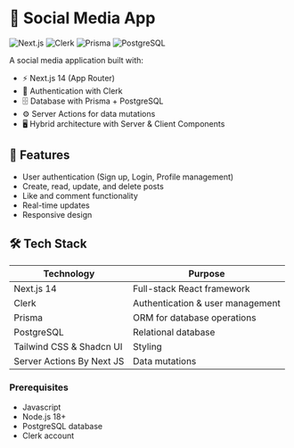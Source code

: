 # 📱 Social Media App

![Next.js](https://img.shields.io/badge/Next.js-000000?style=for-the-badge&logo=nextdotjs&logoColor=white)
![Clerk](https://img.shields.io/badge/Clerk-Auth-8A2BE2?style=for-the-badge)
![Prisma](https://img.shields.io/badge/Prisma-3982CE?style=for-the-badge&logo=Prisma&logoColor=white)
![PostgreSQL](https://img.shields.io/badge/PostgreSQL-316192?style=for-the-badge&logo=postgresql&logoColor=white)

A social media application built with:

- ⚡ Next.js 14 (App Router)
- 🔐 Authentication with Clerk
- 🗄️ Database with Prisma + PostgreSQL
- ⚙️ Server Actions for data mutations
- 🖥️ Hybrid architecture with Server & Client Components

## 🚀 Features

- User authentication (Sign up, Login, Profile management)
- Create, read, update, and delete posts
- Like and comment functionality
- Real-time updates
- Responsive design

## 🛠️ Tech Stack

| Technology                  | Purpose                          |
|-----------------------------|----------------------------------|
| Next.js 14                  | Full-stack React framework       |
| Clerk                       | Authentication & user management |
| Prisma                      | ORM for database operations      |
| PostgreSQL                  | Relational database              |
| Tailwind CSS & Shadcn UI    | Styling                          |
| Server Actions By Next JS   | Data mutations                   | 


### Prerequisites

- Javascript
- Node.js 18+
- PostgreSQL database
- Clerk account
